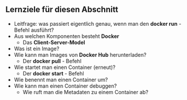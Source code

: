 ## Lernziele für diesen Abschnitt

* Leitfrage: was passiert eigentlich genau, wenn man den **docker run** - Befehl ausführt?
* Aus welchen Komponenten besteht **Docker**
  * Das **Client-Server-Model**
* Was ist ein Image?
* Wie kann man Images von **Docker Hub** herunterladen?
  * Der **docker pull** - Befehl
* Wie startet man einen Container (erneut)?
  * Der **docker start** - Befehl
* Wie benennt man einen Container um?
* Wie kann man einen Container debuggen?
  * Wie ruft man die Metadaten zu einem Container ab?